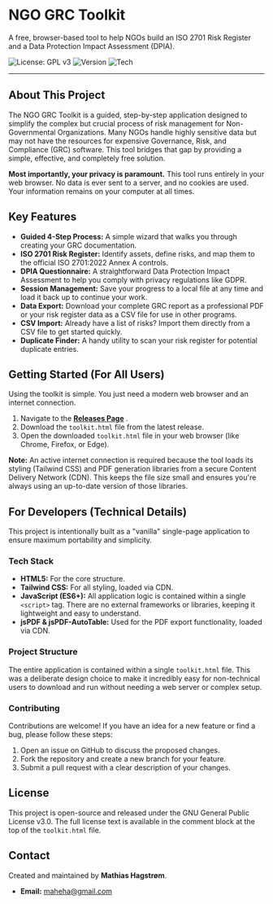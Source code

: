 # NGO GRC Toolkit

A free, browser-based tool to help NGOs build an ISO 2701 Risk Register and a Data Protection Impact Assessment (DPIA).

![License: GPL v3](https://img.shields.io/badge/License-GPLv3-blue.svg)
![Version](https://img.shields.io/badge/Version-3.2-brightgreen.svg)
![Tech](https://img.shields.io/badge/Tech-HTML%2C%20CSS%2C%20JS-yellow.svg)

---

## About This Project

The NGO GRC Toolkit is a guided, step-by-step application designed to simplify the complex but crucial process of risk management for Non-Governmental Organizations. Many NGOs handle highly sensitive data but may not have the resources for expensive Governance, Risk, and Compliance (GRC) software. This tool bridges that gap by providing a simple, effective, and completely free solution.

**Most importantly, your privacy is paramount.** This tool runs entirely in your web browser. No data is ever sent to a server, and no cookies are used. Your information remains on your computer at all times.

## Key Features

* **Guided 4-Step Process:** A simple wizard that walks you through creating your GRC documentation.
* **ISO 2701 Risk Register:** Identify assets, define risks, and map them to the official ISO 2701:2022 Annex A controls.
* **DPIA Questionnaire:** A straightforward Data Protection Impact Assessment to help you comply with privacy regulations like GDPR.
* **Session Management:** Save your progress to a local file at any time and load it back up to continue your work.
* **Data Export:** Download your complete GRC report as a professional PDF or your risk register data as a CSV file for use in other programs.
* **CSV Import:** Already have a list of risks? Import them directly from a CSV file to get started quickly.
* **Duplicate Finder:** A handy utility to scan your risk register for potential duplicate entries.

## Getting Started (For All Users)

Using the toolkit is simple. You just need a modern web browser and an internet connection.

1.  Navigate to the **[Releases Page]([https://github.com/your-username/your-repo-name/releases](https://github.com/maheha/NGO-GRC-Toolkit/))** .
2.  Download the `toolkit.html` file from the latest release.
3.  Open the downloaded `toolkit.html` file in your web browser (like Chrome, Firefox, or Edge).

**Note:** An active internet connection is required because the tool loads its styling (Tailwind CSS) and PDF generation libraries from a secure Content Delivery Network (CDN). This keeps the file size small and ensures you're always using an up-to-date version of those libraries.

## For Developers (Technical Details)

This project is intentionally built as a "vanilla" single-page application to ensure maximum portability and simplicity.

### Tech Stack

* **HTML5:** For the core structure.
* **Tailwind CSS:** For all styling, loaded via CDN.
* **JavaScript (ES6+):** All application logic is contained within a single `<script>` tag. There are no external frameworks or libraries, keeping it lightweight and easy to understand.
* **jsPDF & jsPDF-AutoTable:** Used for the PDF export functionality, loaded via CDN.

### Project Structure

The entire application is contained within a single `toolkit.html` file. This was a deliberate design choice to make it incredibly easy for non-technical users to download and run without needing a web server or complex setup.

### Contributing

Contributions are welcome! If you have an idea for a new feature or find a bug, please follow these steps:

1.  Open an issue on GitHub to discuss the proposed changes.
2.  Fork the repository and create a new branch for your feature.
3.  Submit a pull request with a clear description of your changes.

## License

This project is open-source and released under the GNU General Public License v3.0. The full license text is available in the comment block at the top of the `toolkit.html` file.

## Contact

Created and maintained by **Mathias Hagstrøm**.
* **Email:** maheha@gmail.com
